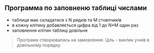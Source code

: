 ## Программа по заповненю таблиці числами 
+ таблиця має складатися з N рядків та M стовпчиків
+ в кожну клітину добавляється цифра від 1 до N*M один раз
+ заповнення клітин таблиці довільне

> Програма створювалась на замовлення.
> Ціль - виклик учнів в довільному порядку.